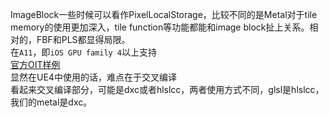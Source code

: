 ImageBlock一些时候可以看作PixelLocalStorage，比较不同的是Metal对于tile memory的使用更加深入，tile function等功能都能和image block扯上关系。相对的，FBF和PLS都显得局限。  
在`A11`，即`iOS GPU family 4`以上支持  
[官方OIT样例](https://developer.apple.com/sample-code/metal/Order-Independent-Transparency-with-Imageblocks.zip)   
显然在UE4中使用的话，难点在于交叉编译  
看起来交叉编译部分，可能是dxc或者hlslcc，两者使用方式不同，glsl是hlslcc，我们的metal是dxc。  
